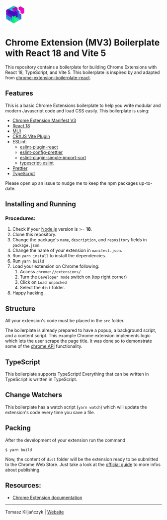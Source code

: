 <img src="assets/icons/icon-128.png" width="64"/>

# Chrome Extension (MV3) Boilerplate with React 18 and Vite 5

[//]: # 'TODO: Publish the template on NPM'
[//]: # '[![npm](https://img.shields.io/npm/v/chrome-extension-boilerplate-react)](https://www.npmjs.com/package/chrome-extension-boilerplate-react)'
[//]: # '[![npm-download](https://img.shields.io/npm/dw/chrome-extension-boilerplate-react)](https://www.npmjs.com/package/chrome-extension-boilerplate-react)'
[//]: # '[![npm](https://img.shields.io/npm/dm/chrome-extension-boilerplate-react)](https://www.npmjs.com/package/chrome-extension-boilerplate-react)'

This repository contains a boilerplate for building Chrome Extensions with React 18, TypeScript, and Vite 5.
This boilerplate is inspired by and adapted
from [chrome-extension-boilerplate-react](https://github.com/lxieyang/chrome-extension-boilerplate-react).

## Features

This is a basic Chrome Extensions boilerplate to help you write modular and modern Javascript code and load CSS easily.
This boilerplate is using:

-   [Chrome Extension Manifest V3](https://developer.chrome.com/docs/extensions/mv3/intro/mv3-overview/)
-   [React 18](https://reactjs.org)
-   [MUI](https://mui.com/)
-   [CRXJS Vite Plugin](https://www.npmjs.com/package/@crxjs/vite-plugin/v/2.0.0-beta.23)
-   ESLint:
    -   [eslint-plugin-react](https://www.npmjs.com/package/eslint-plugin-react)
    -   [eslint-config-prettier](https://www.npmjs.com/package/eslint-config-prettier)
    -   [eslint-plugin-simple-import-sort](https://www.npmjs.com/package/eslint-plugin-simple-import-sort)
    -   [typescript-eslint](https://www.npmjs.com/package/typescript-eslint)
-   [Prettier](https://prettier.io/)
-   [TypeScript](https://www.typescriptlang.org/)

Please open up an issue to nudge me to keep the npm packages up-to-date.

## Installing and Running

### Procedures:

1. Check if your [Node.js](https://nodejs.org/) version is >= **18**.
2. Clone this repository.
3. Change the package's `name`, `description`, and `repository` fields in `package.json`.
4. Change the name of your extension in `manifest.json`.
5. Run `yarn install` to install the dependencies.
6. Run `yarn build`
7. Load your extension on Chrome following:
    1. Access `chrome://extensions/`
    2. Turn the `Developer mode` switch on (top right corner)
    3. Click on `Load unpacked`
    4. Select the `dist` folder.
8. Happy hacking.

## Structure

All your extension's code must be placed in the `src` folder.

The boilerplate is already prepared to have a popup, a background script, and a content script.
This example Chrome extension implements logic which lets the user scrape the page title.
It was done so to demonstrate some of the [chrome API](https://developer.chrome.com/docs/extensions/reference/api)
functionality.

## TypeScript

This boilerplate supports TypeScript! Everything that can be written in TypeScript is written in TypeScript.

## Change Watchers

This boilerplate has a watch script (`yarn watch`) which will update the extension's code every time you save a file.

## Packing

After the development of your extension run the command

```
$ yarn build
```

Now, the content of `dist` folder will be the extension ready to be submitted to the Chrome Web Store. Just take a look
at the [official guide](https://developer.chrome.com/webstore/publish) to more infos about publishing.

## Resources:

-   [Chrome Extension documentation](https://developer.chrome.com/extensions/getstarted)

---

Tomasz Kiljańczyk | [Website](https://github.com/Gunock)
